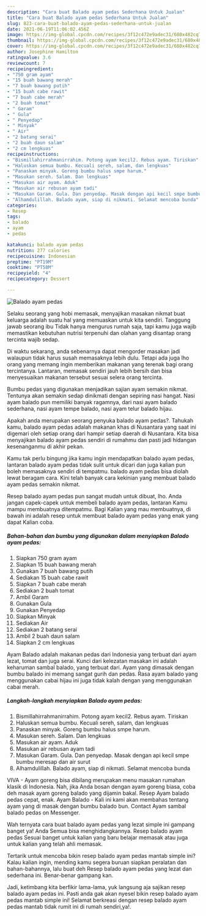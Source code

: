 ```yaml
---
description: "Cara buat Balado ayam pedas Sederhana Untuk Jualan"
title: "Cara buat Balado ayam pedas Sederhana Untuk Jualan"
slug: 823-cara-buat-balado-ayam-pedas-sederhana-untuk-jualan
date: 2021-06-19T11:06:02.456Z
image: https://img-global.cpcdn.com/recipes/3f12c472e9adec31/680x482cq70/balado-ayam-pedas-foto-resep-utama.jpg
thumbnail: https://img-global.cpcdn.com/recipes/3f12c472e9adec31/680x482cq70/balado-ayam-pedas-foto-resep-utama.jpg
cover: https://img-global.cpcdn.com/recipes/3f12c472e9adec31/680x482cq70/balado-ayam-pedas-foto-resep-utama.jpg
author: Josephine Hamilton
ratingvalue: 3.6
reviewcount: 7
recipeingredient:
- "750 gram ayam"
- "15 buah bawang merah"
- "7 buah bawang putih"
- "15 buah cabe rawit"
- "7 buah cabe merah"
- "2 buah tomat"
- " Garam"
- " Gula"
- " Penyedap"
- " Minyak"
- " Air"
- "2 batang serai"
- "2 buah daun salam"
- "2 cm lengkuas"
recipeinstructions:
- "Bismillahirrahmanirrahim. Potong ayam kecil2. Rebus ayam. Tiriskan"
- "Haluskan semua bumbu. Kecuali sereh, salam, dan lengkuas"
- "Panaskan minyak. Goreng bumbu halus smpe harum."
- "Masukan sereh. Salam. Dan lengkuas"
- "Masukan air ayam. Aduk"
- "Masukan air rebusan ayam tadi"
- "Masukan Garam. Gula. Dan penyedap. Masak dengan api kecil smpe bumbu meresap dan air surut"
- "Alhamdulillah. Balado ayam, siap di nikmati. Selamat mencoba bunda"
categories:
- Resep
tags:
- balado
- ayam
- pedas

katakunci: balado ayam pedas 
nutrition: 277 calories
recipecuisine: Indonesian
preptime: "PT19M"
cooktime: "PT58M"
recipeyield: "4"
recipecategory: Dessert

---
```



![Balado ayam pedas](https://img-global.cpcdn.com/recipes/3f12c472e9adec31/680x482cq70/balado-ayam-pedas-foto-resep-utama.jpg)

Selaku seorang yang hobi memasak, menyajikan masakan nikmat buat keluarga adalah suatu hal yang memuaskan untuk kita sendiri. Tanggung jawab seorang ibu Tidak hanya mengurus rumah saja, tapi kamu juga wajib memastikan kebutuhan nutrisi terpenuhi dan olahan yang disantap orang tercinta wajib sedap.

Di waktu  sekarang, anda sebenarnya dapat mengorder masakan jadi walaupun tidak harus susah memasaknya lebih dulu. Tetapi ada juga lho orang yang memang ingin memberikan makanan yang terenak bagi orang tercintanya. Lantaran, memasak sendiri jauh lebih bersih dan bisa menyesuaikan makanan tersebut sesuai selera orang tercinta. 

Bumbu pedas yang digunakan menjadikan sajian ayam semakin nikmat. Tentunya akan semakin sedap dinikmati dengan sepiring nasi hangat. Nasi ayam balado pun memiliki banyak ragamnya, dari nasi ayam balado sederhana, nasi ayam tempe balado, nasi ayam telur balado hijau.

Apakah anda merupakan seorang penyuka balado ayam pedas?. Tahukah kamu, balado ayam pedas adalah makanan khas di Nusantara yang saat ini digemari oleh setiap orang dari hampir setiap daerah di Nusantara. Kita bisa menyajikan balado ayam pedas sendiri di rumahmu dan pasti jadi hidangan kesenanganmu di akhir pekan.

Kamu tak perlu bingung jika kamu ingin mendapatkan balado ayam pedas, lantaran balado ayam pedas tidak sulit untuk dicari dan juga kalian pun boleh memasaknya sendiri di tempatmu. balado ayam pedas bisa diolah lewat beragam cara. Kini telah banyak cara kekinian yang membuat balado ayam pedas semakin nikmat.

Resep balado ayam pedas pun sangat mudah untuk dibuat, lho. Anda jangan capek-capek untuk membeli balado ayam pedas, lantaran Kamu mampu membuatnya ditempatmu. Bagi Kalian yang mau membuatnya, di bawah ini adalah resep untuk membuat balado ayam pedas yang enak yang dapat Kalian coba.

<!--inarticleads1-->

##### Bahan-bahan dan bumbu yang digunakan dalam menyiapkan Balado ayam pedas:

1. Siapkan 750 gram ayam
1. Siapkan 15 buah bawang merah
1. Gunakan 7 buah bawang putih
1. Sediakan 15 buah cabe rawit
1. Siapkan 7 buah cabe merah
1. Sediakan 2 buah tomat
1. Ambil  Garam
1. Gunakan  Gula
1. Gunakan  Penyedap
1. Siapkan  Minyak
1. Sediakan  Air
1. Sediakan 2 batang serai
1. Ambil 2 buah daun salam
1. Siapkan 2 cm lengkuas


Ayam Balado adalah makanan pedas dari Indonesia yang terbuat dari ayam lezat, tomat dan juga serai. Kunci dari kelezatan masakan ini adalah keharuman sambal balado, yang terbuat dari. Ayam yang dimasak dengan bumbu balado ini memang sangat gurih dan pedas. Rasa ayam balado yang menggunakan cabai hijau ini juga tidak kalah dengan yang menggunakan cabai merah. 

<!--inarticleads2-->

##### Langkah-langkah menyiapkan Balado ayam pedas:

1. Bismillahirrahmanirrahim. Potong ayam kecil2. Rebus ayam. Tiriskan
1. Haluskan semua bumbu. Kecuali sereh, salam, dan lengkuas
1. Panaskan minyak. Goreng bumbu halus smpe harum.
1. Masukan sereh. Salam. Dan lengkuas
1. Masukan air ayam. Aduk
1. Masukan air rebusan ayam tadi
1. Masukan Garam. Gula. Dan penyedap. Masak dengan api kecil smpe bumbu meresap dan air surut
1. Alhamdulillah. Balado ayam, siap di nikmati. Selamat mencoba bunda


VIVA - Ayam goreng bisa dibilang merupakan menu masakan rumahan klasik di Indonesia. Nah, jika Anda bosan dengan ayam goreng biasa, coba deh masak ayam goreng balado yang dijamin bakal. Resep Ayam balado pedas cepat, enak. Ayam Balado - Kali ini kami akan membahas tentang ayam yang di masak dengan bumbu balado bun. Contact Ayam sambal balado pedas on Messenger. 

Wah ternyata cara buat balado ayam pedas yang lezat simple ini gampang banget ya! Anda Semua bisa menghidangkannya. Resep balado ayam pedas Sesuai banget untuk kalian yang baru belajar memasak atau juga untuk kalian yang telah ahli memasak.

Tertarik untuk mencoba bikin resep balado ayam pedas mantab simple ini? Kalau kalian ingin, mending kamu segera buruan siapkan peralatan dan bahan-bahannya, lalu buat deh Resep balado ayam pedas yang lezat dan sederhana ini. Benar-benar gampang kan. 

Jadi, ketimbang kita berfikir lama-lama, yuk langsung aja sajikan resep balado ayam pedas ini. Pasti anda gak akan nyesel bikin resep balado ayam pedas mantab simple ini! Selamat berkreasi dengan resep balado ayam pedas mantab tidak rumit ini di rumah sendiri,ya!.

